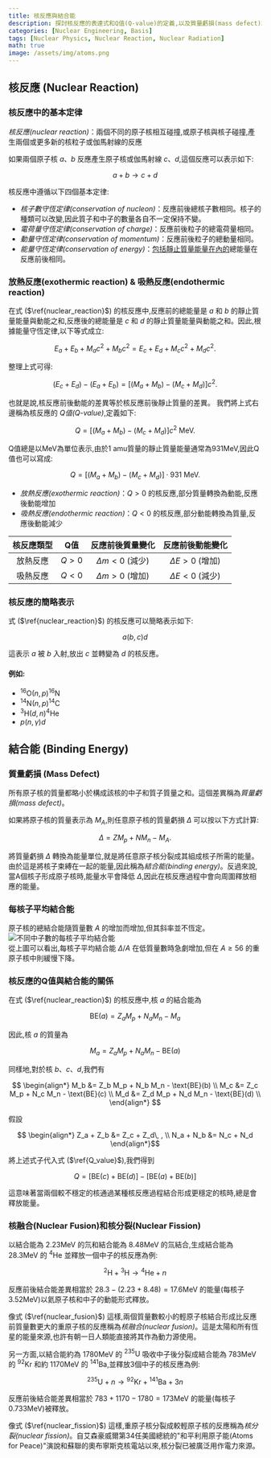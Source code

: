 ```yaml
---
title: 核反應與結合能
description: 探討核反應的表達式和Q值(Q-value)的定義,以及質量虧損(mass defect)和結合能(binding energy)的概念。
categories: [Nuclear Engineering, Basis]
tags: [Nuclear Physics, Nuclear Reaction, Nuclear Radiation]
math: true
image: /assets/img/atoms.png
---
```

## 核反應 (Nuclear Reaction)
### 核反應中的基本定律
*核反應(nuclear reaction)*：兩個不同的原子核相互碰撞,或原子核與核子碰撞,產生兩個或更多新的核粒子或伽馬射線的反應

如果兩個原子核 $a$、$b$ 反應產生原子核或伽馬射線 $c$、$d$,這個反應可以表示如下:

$$ a + b \rightarrow c + d \tag{1} \label{nuclear_reaction}$$

核反應中遵循以下四個基本定律:

- *核子數守恆定律(conservation of nucleon)*：反應前後總核子數相同。核子的種類可以改變,因此質子和中子的數量各自不一定保持不變。
- *電荷量守恆定律(conservation of charge)*：反應前後粒子的總電荷量相同。
- *動量守恆定律(conservation of momentum)*：反應前後粒子的總動量相同。
- *能量守恆定律(conservation of energy)*：<u>包括靜止質量能量在內的</u>總能量在反應前後相同。

### 放熱反應(exothermic reaction) & 吸熱反應(endothermic reaction)
在式 ($\ref{nuclear_reaction}$) 的核反應中,反應前的總能量是 $a$ 和 $b$ 的靜止質量能量與動能之和,反應後的總能量是 $c$ 和 $d$ 的靜止質量能量與動能之和。因此,根據能量守恆定律,以下等式成立:

$$ E_a + E_b + M_a c^2 + M_b c^2 = E_c + E_d + M_c c^2 + M_d c^2. $$

整理上式可得:

$$ (E_c + E_d) - (E_a + E_b) = [(M_a + M_b) - (M_c + M_d)]c^2. $$

也就是說,核反應前後動能的差異等於核反應前後靜止質量的差異。
我們將上式右邊稱為核反應的 *Q值(Q-value)*,定義如下:

$$ Q = [(M_a + M_b) - (M_c + M_d)]c^2 \ \text{MeV}.\tag{2} \label{Q_value} $$

Q值總是以MeV為單位表示,由於1 amu質量的靜止質量能量通常為931MeV,因此Q值也可以寫成:

$$ Q = [(M_a + M_b) - (M_c + M_d)]\cdot 931 \ \text{MeV}.\tag{3} $$

- *放熱反應(exothermic reaction)*：$Q>0$ 的核反應,部分質量轉換為動能,反應後動能增加
- *吸熱反應(endothermic reaction)*：$Q<0$ 的核反應,部分動能轉換為質量,反應後動能減少

| 核反應類型 | Q值 | 反應前後質量變化 | 反應前後動能變化 |
| :---: | :---: | :---: | :---: |
| 放熱反應 | $Q>0$ | $\Delta m<0$ (減少) | $\Delta E>0$ (增加) |
| 吸熱反應 | $Q<0$ | $\Delta m>0$ (增加) | $\Delta E<0$ (減少) |

### 核反應的簡略表示
式 ($\ref{nuclear_reaction}$) 的核反應可以簡略表示如下:

$$ a(b, c)d $$

這表示 $a$ 被 $b$ 入射,放出 $c$ 並轉變為 $d$ 的核反應。

#### 例如:
- $^{16} \text{O}(n,p)^{16}\text{N}$
- $^{14} \text{N}(n,p)^{14}\text{C}$
- $^{3} \text{H}(d,n)^{4}\text{He}$
- $p(n,\gamma)d$

## 結合能 (Binding Energy)
### 質量虧損 (Mass Defect)
所有原子核的質量都略小於構成該核的中子和質子質量之和。這個差異稱為*質量虧損(mass defect)*。

如果將原子核的質量表示為 $M_A$,則任意原子核的質量虧損 $\Delta$ 可以按以下方式計算:

$$ \Delta = ZM_p + NM_n - M_A. $$

將質量虧損 $\Delta$ 轉換為能量單位,就是將任意原子核分裂成其組成核子所需的能量。由於這是將核子束縛在一起的能量,因此稱為*結合能(binding energy)*。反過來說,當A個核子形成原子核時,能量水平會降低 $\Delta$,因此在核反應過程中會向周圍釋放相應的能量。

### 每核子平均結合能
原子核的總結合能隨質量數 $A$ 的增加而增加,但其斜率並不恆定。  
![不同中子數的每核子平均結合能](https://upload.wikimedia.org/wikipedia/commons/5/53/Binding_energy_curve_-_common_isotopes.svg)  
從上圖可以看出,每核子平均結合能 $\Delta/A$ 在低質量數時急劇增加,但在 $A\geq56$ 的重原子核中則緩慢下降。

### 核反應的Q值與結合能的關係
在式 ($\ref{nuclear_reaction}$) 的核反應中,核 $a$ 的結合能為

$$ \text{BE}(a) = Z_a M_p + N_a M_n - M_a $$

因此,核 $a$ 的質量為

$$ M_a = Z_a M_p + N_a M_n - \text{BE}(a) $$

同樣地,對於核 $b$、$c$、$d$,我們有

$$ \begin{align*}
M_b &= Z_b M_p + N_b M_n - \text{BE}(b) \\
M_c &= Z_c M_p + N_c M_n - \text{BE}(c) \\
M_d &= Z_d M_p + N_d M_n - \text{BE}(d) \\
\end{align*} $$

假設

$$ \begin{align*}
Z_a + Z_b &= Z_c + Z_d\, , \\
N_a + N_b &= N_c + N_d
\end{align*}$$

將上述式子代入式 ($\ref{Q_value}$),我們得到

$$ Q = [\text{BE}(c) + \text{BE}(d)] - [\text{BE}(a) + \text{BE}(b)] $$

這意味著當兩個較不穩定的核通過某種核反應過程結合形成更穩定的核時,總是會釋放能量。

### 核融合(Nuclear Fusion)和核分裂(Nuclear Fission)
以結合能為 $2.23\text{MeV}$ 的氘和結合能為 $8.48\text{MeV}$ 的氚結合,生成結合能為 $28.3\text{MeV}$ 的 $^4\text{He}$ 並釋放一個中子的核反應為例:

$$ ^2\text{H} + {^3\text{H}} \rightarrow {^4\text{He}} + n \tag{4} \label{nuclear_fusion}$$

反應前後結合能差異相當於 $28.3-(2.23+8.48)=17.6\text{MeV}$ 的能量(每核子 $3.52\text{MeV}$)以氦原子核和中子的動能形式釋放。

像式 ($\ref{nuclear_fusion}$) 這樣,兩個質量數較小的輕原子核結合形成比反應前質量數更大的重原子核的反應稱為*核融合(nuclear fusion)*。這是太陽和所有恆星的能量來源,也許有朝一日人類能直接將其作為動力源使用。

另一方面,以結合能約為 $1780\text{MeV}$ 的 $^{235}\text{U}$ 吸收中子後分裂成結合能為 $783\text{MeV}$ 的 $^{92}\text{Kr}$ 和約 $1170\text{MeV}$ 的 $^{141}\text{Ba}$,並釋放3個中子的核反應為例:

$$ {^{235}\text{U}} + n \rightarrow {^{92}\text{Kr}} + {^{141}\text{Ba}} + 3n \tag{5} \label{nuclear_fission}$$

反應前後結合能差異相當於 $783+1170-1780=173\text{MeV}$ 的能量(每核子 $0.733\text{MeV}$)被釋放。

像式 ($\ref{nuclear_fission}$) 這樣,重原子核分裂成較輕原子核的反應稱為*核分裂(nuclear fission)*。自艾森豪威爾第34任美國總統的"和平利用原子能(Atoms for Peace)"演說和蘇聯的奧布寧斯克核電站以來,核分裂已被廣泛用作電力來源。

